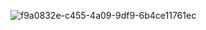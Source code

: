 ![f9a0832e-c455-4a09-9df9-6b4ce11761ec](https://user-images.githubusercontent.com/108166801/190553937-b2d7b2f4-d05a-4ec3-b128-2531c2d39a06.jpg)
